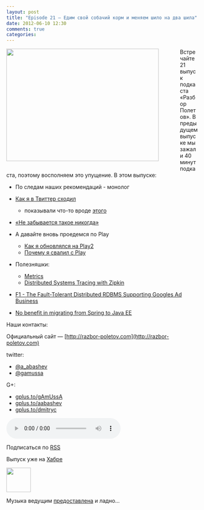 ```yaml
---
layout: post
title: "Episode 21 — Едим свой собачий корм и меняем шило на два шила"
date: 2012-06-10 12:30
comments: true
categories: 
---
```


<a href="http://3.bp.blogspot.com/-hh4V2jbWfOM/T91Thn8t7uI/AAAAAAAAIcQ/emGHMq_4hMI/s1600/spring%253Fok%2521.jpg" imageanchor="1" style="clear: left; float: left; margin-bottom: 1em; margin-right: 2em; padding-right: 2em"><img border="0" height="295" src="http://3.bp.blogspot.com/-hh4V2jbWfOM/T91Thn8t7uI/AAAAAAAAIcQ/emGHMq_4hMI/s400/spring%253Fok%2521.jpg" width="400" /></a>

Встречайте 21 выпуск подкаста «Разбор Полетов». В предыдущем выпуске мы зажали 40 минут подкаста, поэтому восполняем это упущение. В этом выпуске:

- По следам наших рекомендаций - монолог
- [Как я в Твиттер сходил](https://plus.google.com/117481599451076280717/posts/95Pg2TToXsQ)
	* показывали что-то вроде [этого](http://www.infoq.com/presentations/Timelines-Twitter)
- [«Не забывается такое никогда»](http://paulasmuth.com/blog/a_bug_i_wont_forget/)
- А давайте вновь проедемся по Play
  	* [Как я обновлялся на Play2](http://raibledesigns.com/rd/entry/upgrading_to_play_2_anorm)
  	* [Почему я свалил с Play](http://whilefalse.blogspot.com/2012/03/why-im-moving-away-from-play-framework.html?m=1)

- Полезняшки:
    * [Metrics](http://metrics.codahale.com/)
    * [Distributed Systems Tracing with Zipkin](http://engineering.twitter.com/2012/06/distributed-systems-tracing-with-zipkin.html)

- [F1 - The Fault-Tolerant Distributed RDBMS Supporting Googles Ad Business](http://research.google.com/pubs/pub38125.html)
- [No benefit in migrating from Spring to Java EE](http://www.enhance-ict.com/2012/06/06/no-benefit-in-migrating-from-spring-to-java-ee/)

Наши контакты:

Официальный сайт — [http://razbor-poletov.com](http://razbor-poletov.com)

twitter: 

 * [@a_abashev](https://twitter.com/#!/a_abashev) 
 * [@gamussa](https://twitter.com/#!/gamussa)

G+:

 * [gplus.to/gAmUssA](http://gplus.to/gAmUssA) 
 * [gplus.to/aabashev](http://gplus.to/aabashev) 
 * [gplus.to/dmitryc](http://gplus.to/dmitryc)

<!-- player goes here-->
<audio controls="controls">
  <source src="http://razbor-poletov.rucast.net/media/razbor_21.mp3" type="audio/mp3" />
  Your browser does not support the audio tag.
</audio>

Подписаться по [RSS](http://feeds.feedburner.com/razbor-podcast)
<!-- habralink goes here-->
Выпуск уже на [Хабре](http://habrahabr.ru/post/145957/)
<!-- episode file link goes here-->
<a href="http://razbor-poletov.rucast.net/media/razbor_21.mp3" imageanchor="1" style="clear: left; margin-bottom: 1em; margin-left: auto; margin-right: 2em;"><img border="0" height="64" src="http://2.bp.blogspot.com/-qkfh8Q--dks/T0gixAMzuII/AAAAAAAAHD0/O5LbF3vvBNQ/s200/1330127522_mp3.png" width="64" /></a>

Музыка ведущим [предоставлена](http://www.audiobank.fm/single-music/27/111/More-And-Less/) и ладно...
